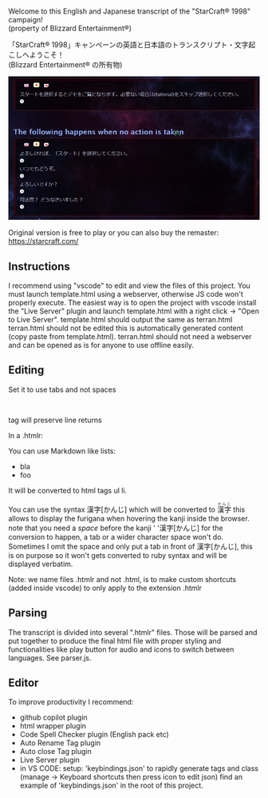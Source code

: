 
<img src="https://rodolphe-vaillant.fr/images/2021-10/starcraft_transcript_terran_banner.jpg" title=""  alt="" >

Welcome to this English and Japanese transcript of the "StarCraft® 1998" campaign!     
(property of Blizzard Entertainment®)

「StarCraft® 1998」キャンペーンの英語と日本語のトランスクリプト・文字起こしへようこそ！    
(Blizzard Entertainment® の所有物)


<img src="doc/preview.webp" title=""  alt="" >

Original version is free to play or you can also buy the remaster:
https://starcraft.com/





Instructions
------------

I recommend using "vscode" to edit and view the files of this project.
You must launch template.html using a webserver, otherwise JS code won't
properly execute. The easiest way is to open the project with vscode
install the "Live Server" plugin and launch template.html with a right click
-> "Open to Live Server". template.html should output the same as terran.html
terran.html should not be edited this is automatically generated content
(copy paste from template.html). terran.html should not need a webserver
and can be opened as is for anyone to use offline easily.


Editing
-------

Set it to use tabs and not spaces
<pre> </pre> tag  will preserve line returns

In a .htmlr:

You can use Markdown like lists:
- bla
- foo

It will be converted to html tags ul li.

You can use the syntax
漢字[かんじ]
which will be converted to
<ruby>漢字<rt>かんじ</rt></ruby>
this allows to display the furigana when hovering the kanji inside the browser.
note that you need a *space* before the kanji ' '漢字[かんじ] for the conversion to
happen, a tab or a wider character space won't do.
Sometimes I omit the space and only put a tab in front of 漢字[かんじ],
this is on purpose so it won't gets converted to ruby syntax and will be displayed verbatim.


Note: we name files .htmlr and not .html,
is to make custom shortcuts (added inside vscode) to only apply to the extension .htmlr


Parsing
-------

The transcript is divided into several ".htmlr" files.
Those will be parsed and put together to produce the final html file
with proper styling and functionalities like play button for audio and icons to switch between languages.
See parser.js.


Editor
------

To improve productivity I recommend:

 - github copilot plugin
 - html wrapper plugin
 - Code Spell Checker plugin (English pack etc)
 - Auto Rename Tag plugin
 - Auto close Tag plugin
 - Live Server plugin
 - in VS CODE:  setup: 'keybindings.json' to rapidly generate tags and class
 (manage -> Keyboard shortcuts then press icon to edit json)
  find an example of 'keybindings.json' in the root of this project.

